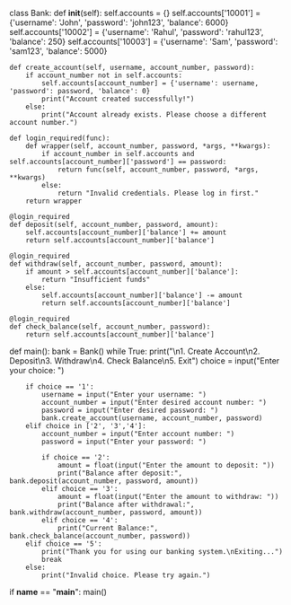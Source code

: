 class Bank:
    def __init__(self):
        self.accounts = {}
        self.accounts['10001'] = {'username': 'John', 'password': 'john123', 'balance': 6000}
        self.accounts['10002'] = {'username': 'Rahul', 'password': 'rahul123', 'balance': 250}
        self.accounts['10003'] = {'username': 'Sam', 'password': 'sam123', 'balance': 5000}

    def create_account(self, username, account_number, password):
        if account_number not in self.accounts:
            self.accounts[account_number] = {'username': username, 'password': password, 'balance': 0}
            print("Account created successfully!")
        else:
            print("Account already exists. Please choose a different account number.")

    def login_required(func):
        def wrapper(self, account_number, password, *args, **kwargs):
            if account_number in self.accounts and self.accounts[account_number]['password'] == password:
                return func(self, account_number, password, *args, **kwargs)
            else:
                return "Invalid credentials. Please log in first."
        return wrapper

    @login_required
    def deposit(self, account_number, password, amount):
        self.accounts[account_number]['balance'] += amount
        return self.accounts[account_number]['balance']

    @login_required
    def withdraw(self, account_number, password, amount):
        if amount > self.accounts[account_number]['balance']:
            return "Insufficient funds"
        else:
            self.accounts[account_number]['balance'] -= amount
            return self.accounts[account_number]['balance']

    @login_required
    def check_balance(self, account_number, password):
        return self.accounts[account_number]['balance']

def main():
    bank = Bank()
    while True:
        print("\n1. Create Account\n2. Deposit\n3. Withdraw\n4. Check Balance\n5. Exit")
        choice = input("Enter your choice: ")

        if choice == '1':
            username = input("Enter your username: ")
            account_number = input("Enter desired account number: ")
            password = input("Enter desired password: ")
            bank.create_account(username, account_number, password)
        elif choice in ['2', '3','4']:
            account_number = input("Enter account number: ")
            password = input("Enter your password: ")

            if choice == '2':
                amount = float(input("Enter the amount to deposit: "))
                print("Balance after deposit:", bank.deposit(account_number, password, amount))
            elif choice == '3':
                amount = float(input("Enter the amount to withdraw: "))
                print("Balance after withdrawal:", bank.withdraw(account_number, password, amount))
            elif choice == '4':
                print("Current Balance:", bank.check_balance(account_number, password))
        elif choice == '5':
            print("Thank you for using our banking system.\nExiting...")
            break
        else:
            print("Invalid choice. Please try again.")

if __name__ == "__main__":
    main()

